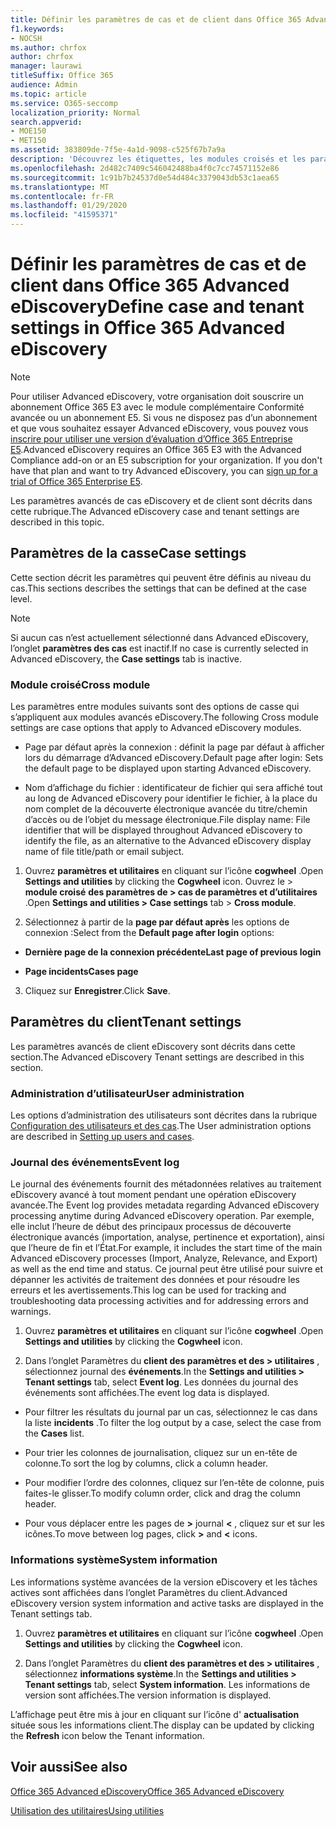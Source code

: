 ```yaml
---
title: Définir les paramètres de cas et de client dans Office 365 Advanced eDiscovery
f1.keywords:
- NOCSH
ms.author: chrfox
author: chrfox
manager: laurawi
titleSuffix: Office 365
audience: Admin
ms.topic: article
ms.service: O365-seccomp
localization_priority: Normal
search.appverid:
- MOE150
- MET150
ms.assetid: 383809de-7f5e-4a1d-9098-c525f67b7a9a
description: 'Découvrez les étiquettes, les modules croisés et les paramètres de locataire que vous pouvez définir au niveau du cas dans Office 365 Advanced eDiscovery.  '
ms.openlocfilehash: 2d482c7409c546042488ba4f0c7cc74571152e86
ms.sourcegitcommit: 1c91b7b24537d0e54d484c3379043db53c1aea65
ms.translationtype: MT
ms.contentlocale: fr-FR
ms.lasthandoff: 01/29/2020
ms.locfileid: "41595371"
---
```

# <a name="define-case-and-tenant-settings-in-office-365-advanced-ediscovery"></a><span data-ttu-id="ec10b-103">Définir les paramètres de cas et de client dans Office 365 Advanced eDiscovery</span><span class="sxs-lookup"><span data-stu-id="ec10b-103">Define case and tenant settings in Office 365 Advanced eDiscovery</span></span>

> [!NOTE]
> <span data-ttu-id="ec10b-p101">Pour utiliser Advanced eDiscovery, votre organisation doit souscrire un abonnement Office 365 E3 avec le module complémentaire Conformité avancée ou un abonnement E5. Si vous ne disposez pas d’un abonnement et que vous souhaitez essayer Advanced eDiscovery, vous pouvez vous [inscrire pour utiliser une version d’évaluation d’Office 365 Entreprise E5](https://go.microsoft.com/fwlink/p/?LinkID=698279).</span><span class="sxs-lookup"><span data-stu-id="ec10b-p101">Advanced eDiscovery requires an Office 365 E3 with the Advanced Compliance add-on or an E5 subscription for your organization. If you don't have that plan and want to try Advanced eDiscovery, you can [sign up for a trial of Office 365 Enterprise E5](https://go.microsoft.com/fwlink/p/?LinkID=698279).</span></span> 
  
<span data-ttu-id="ec10b-106">Les paramètres avancés de cas eDiscovery et de client sont décrits dans cette rubrique.</span><span class="sxs-lookup"><span data-stu-id="ec10b-106">The Advanced eDiscovery case and tenant settings are described in this topic.</span></span>
  
## <a name="case-settings"></a><span data-ttu-id="ec10b-107">Paramètres de la casse</span><span class="sxs-lookup"><span data-stu-id="ec10b-107">Case settings</span></span>

<span data-ttu-id="ec10b-108">Cette section décrit les paramètres qui peuvent être définis au niveau du cas.</span><span class="sxs-lookup"><span data-stu-id="ec10b-108">This sections describes the settings that can be defined at the case level.</span></span>
  
> [!NOTE]
> <span data-ttu-id="ec10b-109">Si aucun cas n’est actuellement sélectionné dans Advanced eDiscovery, l’onglet **paramètres des cas** est inactif.</span><span class="sxs-lookup"><span data-stu-id="ec10b-109">If no case is currently selected in Advanced eDiscovery, the **Case settings** tab is inactive.</span></span> 
  
### <a name="cross-module"></a><span data-ttu-id="ec10b-110">Module croisé</span><span class="sxs-lookup"><span data-stu-id="ec10b-110">Cross module</span></span>

<span data-ttu-id="ec10b-111">Les paramètres entre modules suivants sont des options de casse qui s’appliquent aux modules avancés eDiscovery.</span><span class="sxs-lookup"><span data-stu-id="ec10b-111">The following Cross module settings are case options that apply to Advanced eDiscovery modules.</span></span>
  
- <span data-ttu-id="ec10b-112">Page par défaut après la connexion : définit la page par défaut à afficher lors du démarrage d’Advanced eDiscovery.</span><span class="sxs-lookup"><span data-stu-id="ec10b-112">Default page after login: Sets the default page to be displayed upon starting Advanced eDiscovery.</span></span>
    
- <span data-ttu-id="ec10b-113">Nom d’affichage du fichier : identificateur de fichier qui sera affiché tout au long de Advanced eDiscovery pour identifier le fichier, à la place du nom complet de la découverte électronique avancée du titre/chemin d’accès ou de l’objet du message électronique.</span><span class="sxs-lookup"><span data-stu-id="ec10b-113">File display name: File identifier that will be displayed throughout Advanced eDiscovery to identify the file, as an alternative to the Advanced eDiscovery display name of file title/path or email subject.</span></span>
    
1. <span data-ttu-id="ec10b-114">Ouvrez **paramètres et utilitaires** en cliquant sur l’icône **cogwheel** .</span><span class="sxs-lookup"><span data-stu-id="ec10b-114">Open **Settings and utilities** by clicking the **Cogwheel** icon.</span></span> <span data-ttu-id="ec10b-115">Ouvrez le \> **module croisé** **des paramètres de \> cas de paramètres et d’utilitaires** .</span><span class="sxs-lookup"><span data-stu-id="ec10b-115">Open **Settings and utilities \> Case settings** tab \> **Cross module**.</span></span> 
    
2. <span data-ttu-id="ec10b-116">Sélectionnez à partir de la **page par défaut après** les options de connexion :</span><span class="sxs-lookup"><span data-stu-id="ec10b-116">Select from the **Default page after login** options:</span></span> 
    
  - <span data-ttu-id="ec10b-117">**Dernière page de la connexion précédente**</span><span class="sxs-lookup"><span data-stu-id="ec10b-117">**Last page of previous login**</span></span>
    
  - <span data-ttu-id="ec10b-118">**Page incidents**</span><span class="sxs-lookup"><span data-stu-id="ec10b-118">**Cases page**</span></span>
    
3. <span data-ttu-id="ec10b-119">Cliquez sur **Enregistrer**.</span><span class="sxs-lookup"><span data-stu-id="ec10b-119">Click **Save**.</span></span>
    
## <a name="tenant-settings"></a><span data-ttu-id="ec10b-120">Paramètres du client</span><span class="sxs-lookup"><span data-stu-id="ec10b-120">Tenant settings</span></span>

<span data-ttu-id="ec10b-121">Les paramètres avancés de client eDiscovery sont décrits dans cette section.</span><span class="sxs-lookup"><span data-stu-id="ec10b-121">The Advanced eDiscovery Tenant settings are described in this section.</span></span>
  
### <a name="user-administration"></a><span data-ttu-id="ec10b-122">Administration d’utilisateur</span><span class="sxs-lookup"><span data-stu-id="ec10b-122">User administration</span></span>

<span data-ttu-id="ec10b-123">Les options d’administration des utilisateurs sont décrites dans la rubrique [Configuration des utilisateurs et des cas](set-up-users-and-cases-in-advanced-ediscovery.md).</span><span class="sxs-lookup"><span data-stu-id="ec10b-123">The User administration options are described in [Setting up users and cases](set-up-users-and-cases-in-advanced-ediscovery.md).</span></span>
  
### <a name="event-log"></a><span data-ttu-id="ec10b-124">Journal des événements</span><span class="sxs-lookup"><span data-stu-id="ec10b-124">Event log</span></span>

<span data-ttu-id="ec10b-125">Le journal des événements fournit des métadonnées relatives au traitement eDiscovery avancé à tout moment pendant une opération eDiscovery avancée.</span><span class="sxs-lookup"><span data-stu-id="ec10b-125">The Event log provides metadata regarding Advanced eDiscovery processing anytime during Advanced eDiscovery operation.</span></span> <span data-ttu-id="ec10b-126">Par exemple, elle inclut l’heure de début des principaux processus de découverte électronique avancés (importation, analyse, pertinence et exportation), ainsi que l’heure de fin et l’État.</span><span class="sxs-lookup"><span data-stu-id="ec10b-126">For example, it includes the start time of the main Advanced eDiscovery processes (Import, Analyze, Relevance, and Export) as well as the end time and status.</span></span> <span data-ttu-id="ec10b-127">Ce journal peut être utilisé pour suivre et dépanner les activités de traitement des données et pour résoudre les erreurs et les avertissements.</span><span class="sxs-lookup"><span data-stu-id="ec10b-127">This log can be used for tracking and troubleshooting data processing activities and for addressing errors and warnings.</span></span>
  
1. <span data-ttu-id="ec10b-128">Ouvrez **paramètres et utilitaires** en cliquant sur l’icône **cogwheel** .</span><span class="sxs-lookup"><span data-stu-id="ec10b-128">Open **Settings and utilities** by clicking the **Cogwheel** icon.</span></span> 
    
2. <span data-ttu-id="ec10b-129">Dans l’onglet Paramètres du **client des paramètres et des \> utilitaires** , sélectionnez journal des **événements**.</span><span class="sxs-lookup"><span data-stu-id="ec10b-129">In the **Settings and utilities \> Tenant settings** tab, select **Event log**.</span></span> <span data-ttu-id="ec10b-130">Les données du journal des événements sont affichées.</span><span class="sxs-lookup"><span data-stu-id="ec10b-130">The event log data is displayed.</span></span>
    
  - <span data-ttu-id="ec10b-131">Pour filtrer les résultats du journal par un cas, sélectionnez le cas dans la liste **incidents** .</span><span class="sxs-lookup"><span data-stu-id="ec10b-131">To filter the log output by a case, select the case from the **Cases** list.</span></span> 
    
  - <span data-ttu-id="ec10b-132">Pour trier les colonnes de journalisation, cliquez sur un en-tête de colonne.</span><span class="sxs-lookup"><span data-stu-id="ec10b-132">To sort the log by columns, click a column header.</span></span> 
    
  - <span data-ttu-id="ec10b-133">Pour modifier l’ordre des colonnes, cliquez sur l’en-tête de colonne, puis faites-le glisser.</span><span class="sxs-lookup"><span data-stu-id="ec10b-133">To modify column order, click and drag the column header.</span></span>
    
  - <span data-ttu-id="ec10b-134">Pour vous déplacer entre les pages de **\>** journal **\<** , cliquez sur et sur les icônes.</span><span class="sxs-lookup"><span data-stu-id="ec10b-134">To move between log pages, click **\>** and **\<** icons.</span></span> 
    
### <a name="system-information"></a><span data-ttu-id="ec10b-135">Informations système</span><span class="sxs-lookup"><span data-stu-id="ec10b-135">System information</span></span>

<span data-ttu-id="ec10b-136">Les informations système avancées de la version eDiscovery et les tâches actives sont affichées dans l’onglet Paramètres du client.</span><span class="sxs-lookup"><span data-stu-id="ec10b-136">Advanced eDiscovery version system information and active tasks are displayed in the Tenant settings tab.</span></span>
  
1. <span data-ttu-id="ec10b-137">Ouvrez **paramètres et utilitaires** en cliquant sur l’icône **cogwheel** .</span><span class="sxs-lookup"><span data-stu-id="ec10b-137">Open **Settings and utilities** by clicking the **Cogwheel** icon.</span></span> 
    
2. <span data-ttu-id="ec10b-138">Dans l’onglet Paramètres du **client des paramètres et des \> utilitaires** , sélectionnez **informations système**.</span><span class="sxs-lookup"><span data-stu-id="ec10b-138">In the **Settings and utilities \> Tenant settings** tab, select **System information**.</span></span> <span data-ttu-id="ec10b-139">Les informations de version sont affichées.</span><span class="sxs-lookup"><span data-stu-id="ec10b-139">The version information is displayed.</span></span>
    
<span data-ttu-id="ec10b-140">L’affichage peut être mis à jour en cliquant sur l’icône d' **actualisation** située sous les informations client.</span><span class="sxs-lookup"><span data-stu-id="ec10b-140">The display can be updated by clicking the **Refresh** icon below the Tenant information.</span></span> 
  
## <a name="see-also"></a><span data-ttu-id="ec10b-141">Voir aussi</span><span class="sxs-lookup"><span data-stu-id="ec10b-141">See also</span></span>

[<span data-ttu-id="ec10b-142">Office 365 Advanced eDiscovery</span><span class="sxs-lookup"><span data-stu-id="ec10b-142">Office 365 Advanced eDiscovery</span></span>](office-365-advanced-ediscovery.md)
  
[<span data-ttu-id="ec10b-143">Utilisation des utilitaires</span><span class="sxs-lookup"><span data-stu-id="ec10b-143">Using utilities</span></span>](use-advanced-ediscovery-utilities.md)

